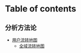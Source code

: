 # Table of contents

## 分析方法论

* [用户流转地图](README.md)
  * [全域流转地图](fen-xi-fang-fa-lun/quan-yu-liu-zhuan-di-tu.md)

